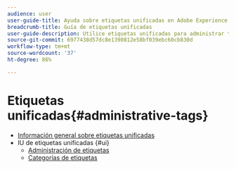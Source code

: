 ```yaml
---
audience: user
user-guide-title: Ayuda sobre etiquetas unificadas en Adobe Experience Platform
breadcrumb-title: Guía de etiquetas unificadas
user-guide-description: Utilice etiquetas unificadas para administrar taxonomías de metadatos. Aprenda a crear etiquetas y categorías de etiquetas.
source-git-commit: 6977438d57dc8e1390812e58bf039ebc60cb830d
workflow-type: tm+mt
source-wordcount: '37'
ht-degree: 86%

---
```



# Etiquetas unificadas{#administrative-tags}

* [Información general sobre etiquetas unificadas](overview.md)
* IU de etiquetas unificadas {#ui}
   * [Administración de etiquetas](ui/managing-tags.md)
   * [Categorías de etiquetas](ui/tags-categories.md)
